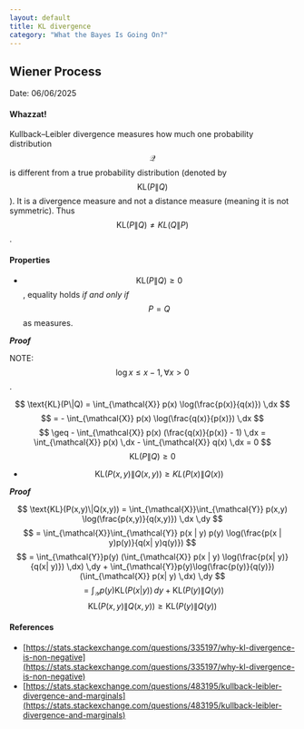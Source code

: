 ```yaml
---
layout: default
title: KL divergence
category: "What the Bayes Is Going On?"
---
```

## Wiener Process

Date: 06/06/2025

#### Whazzat!

Kullback–Leibler divergence measures how much one probability distribution $$ \mathcal{Q} $$ is different from a true probability distribution (denoted by $$  \text{KL}(P\|Q) $$). It is a divergence measure and not a distance measure (meaning it is not symmetric). Thus $$  \text{KL}(P\|Q) ≠ KL(Q\|P) $$. 

#### Properties

- $$  \text{KL}(P\|Q) \geq 0 $$, equality holds *if and only if* $$ P = Q $$ as measures.

***Proof***

NOTE: $$ \log x \leq x - 1, \forall x \gt 0 $$. 

$$ \text{KL}(P\|Q) =  \int_{\mathcal{X}} p(x) \log(\frac{p(x)}{q(x)}) \,dx  $$
$$ = -  \int_{\mathcal{X}} p(x) \log(\frac{q(x)}{p(x)}) \,dx  $$
$$ \geq -   \int_{\mathcal{X}} p(x) (\frac{q(x)}{p(x)} - 1) \,dx = \int_{\mathcal{X}} p(x) \,dx - \int_{\mathcal{X}} q(x) \,dx = 0 $$
$$ \text{KL}(P\|Q) \geq 0 $$

- $$ \text{KL}(P(x,y)\|Q(x,y)) \geq KL(P(x)\|Q(x)) $$

***Proof***

$$ \text{KL}(P(x,y)\|Q(x,y)) = \int_{\mathcal{X}}\int_{\mathcal{Y}} p(x,y) \log(\frac{p(x,y)}{q(x,y)}) \,dx \,dy $$
$$ = \int_{\mathcal{X}}\int_{\mathcal{Y}} p(x | y) p(y) \log(\frac{p(x | y)p(y)}{q(x| y)q(y)}) $$
$$ = \int_{\mathcal{Y}}p(y) (\int_{\mathcal{X}} p(x | y) \log(\frac{p(x| y)}{q(x| y)}) \,dx) \,dy  + \int_{\mathcal{Y}}p(y)\log(\frac{p(y)}{q(y)}) (\int_{\mathcal{X}} p(x| y) \,dx) \,dy $$
$$ = \int_{\mathcal{Y}}p(y) \text{KL}(P(x| y)) \,dy + \text{KL}(P(y)\|Q(y)) $$
$$ \text{KL}(P(x,y)\|Q(x,y)) \geq \text{KL}(P(y)\|Q(y)) $$


#### References
- [https://stats.stackexchange.com/questions/335197/why-kl-divergence-is-non-negative](https://stats.stackexchange.com/questions/335197/why-kl-divergence-is-non-negative)
- [https://stats.stackexchange.com/questions/483195/kullback-leibler-divergence-and-marginals](https://stats.stackexchange.com/questions/483195/kullback-leibler-divergence-and-marginals)
